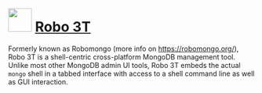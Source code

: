 # <img src="https://cdn.rawgit.com/brunoyb/chocolatey-packages/d99e5a1f01b3612b5c66bef661af0fb19bb2bd0d/robo3t/icon.png" width="48" height="48" /> [Robo 3T](https://chocolatey.org/packages/robo3t)


Formerly known as Robomongo (more info on https://robomongo.org/), Robo 3T is a shell-centric cross-platform MongoDB management tool. Unlike most other MongoDB admin UI tools, Robo 3T embeds the actual `mongo` shell in a tabbed interface with access to a shell command line as well as GUI interaction.

